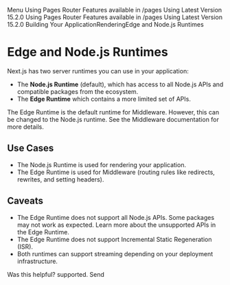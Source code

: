 Menu
Using Pages Router
Features available in /pages
Using Latest Version
15.2.0
Using Pages Router
Features available in /pages
Using Latest Version
15.2.0
Building Your ApplicationRenderingEdge and Node.js Runtimes
# Edge and Node.js Runtimes
Next.js has two server runtimes you can use in your application:
  * The **Node.js Runtime** (default), which has access to all Node.js APIs and compatible packages from the ecosystem.
  * The **Edge Runtime** which contains a more limited set of APIs.


The Edge Runtime is the default runtime for Middleware. However, this can be changed to the Node.js runtime. See the Middleware documentation for more details.
## Use Cases
  * The Node.js Runtime is used for rendering your application.
  * The Edge Runtime is used for Middleware (routing rules like redirects, rewrites, and setting headers).


## Caveats
  * The Edge Runtime does not support all Node.js APIs. Some packages may not work as expected. Learn more about the unsupported APIs in the Edge Runtime.
  * The Edge Runtime does not support Incremental Static Regeneration (ISR).
  * Both runtimes can support streaming depending on your deployment infrastructure.


Was this helpful?
supported.
Send
